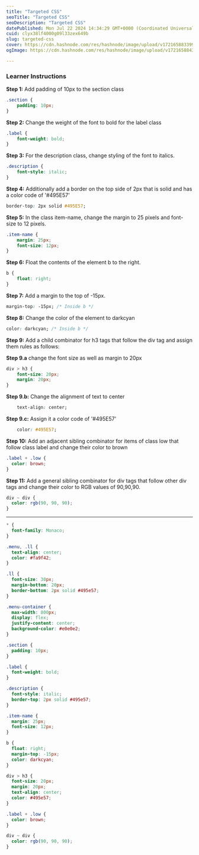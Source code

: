 ```yaml
---
title: "Targeted CSS"
seoTitle: "Targeted CSS"
seoDescription: "Targeted CSS"
datePublished: Mon Jul 22 2024 14:34:29 GMT+0000 (Coordinated Universal Time)
cuid: clyx38lf4000g09l33zex649b
slug: targeted-css
cover: https://cdn.hashnode.com/res/hashnode/image/upload/v1721658833991/8b63ed63-97a3-48a1-bcbb-c6dea77e7087.png
ogImage: https://cdn.hashnode.com/res/hashnode/image/upload/v1721658843958/9d46fea7-f888-4542-bdbd-f86f2fb8e4c2.png

---
```


### Learner Instructions

**Step 1:** Add padding of 10px to the section class

```css
.section {
	padding: 10px;
}
```

**Step 2:** Change the weight of the font to bold for the label class

```css
.label {  
	font-weight: bold;
}
```

**Step 3:** For the description class, change styling of the font to italics.

```css
.description {
    font-style: italic;
}
```

**Step 4:** Additionally add a border on the top side of 2px that is solid and has a color code of '#495E57'

```css
border-top: 2px solid #495E57;
```

**Step 5:** In the class item-name, change the margin to 25 pixels and font-size to 12 pixels.

```css
.item-name {
	margin: 25px;
	font-size: 12px;
}
```

**Step 6:** Float the contents of the element b to the right.

```css
b {
    float: right;
}
```

**Step 7:** Add a margin to the top of -15px.

```css
margin-top: -15px; /* Inside b */
```

**Step 8:** Change the color of the element to darkcyan

```css
color: darkcyan; /* Inside b */
```

**Step 9:** Add a child combinator for h3 tags that follow the div tag and assign them rules as follows:

**Step 9.a** change the font size as well as margin to 20px

```css
div > h3 {
    font-size: 20px;
    margin: 20px;
}
```

**Step 9.b:** Change the alignment of text to center

```css
    text-align: center;
```

**Step 9.c:** Assign it a color code of '#495E57'

```css
    color: #495E57;
```

**Step 10:** Add an adjacent sibling combinator for items of class low that follow class label and change their color to brown

```css
.label + .low {
  color: brown; 
}
```

**Step 11:** Add a general sibling combinator for div tags that follow other div tags and change their color to RGB values of 90,90,90.

```css
div ~ div {
  color: rgb(90, 90, 90);
}
```

---

```css
* {
  font-family: Monaco;
}

.menu, .ll {
  text-align: center;
  color: #fa9f42;
}

.ll {
  font-size: 30px;
  margin-bottom: 20px;
  border-bottom: 2px solid #495e57;
}

.menu-container {
  max-width: 800px;
  display: flex;
  justify-content: center;
  background-color: #e0e0e2;
}

.section {
  padding: 10px;
}

.label {
  font-weight: bold;
}

.description {
  font-style: italic;
  border-top: 2px solid #495e57;
}

.item-name {
  margin: 25px;
  font-size: 12px;
}

b {
  float: right;
  margin-top: -15px;
  color: darkcyan;
}

div > h3 {
  font-size: 20px;
  margin: 20px;
  text-align: center;
  color: #495e57;
}

.label + .low {
  color: brown;
}

div ~ div {
  color: rgb(90, 90, 90);
}
```